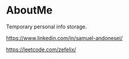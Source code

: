 # AboutMe

Temporary personal info storage.


https://www.linkedin.com/in/samuel-andonesei/

https://leetcode.com/zefelix/
